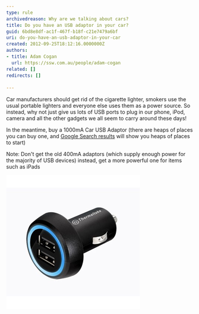 ```yaml
---
type: rule
archivedreason: Why are we talking about cars?
title: Do you have an USB adaptor in your car?
guid: 6bd8e8df-ac1f-467f-b18f-c21e7479a6bf
uri: do-you-have-an-usb-adaptor-in-your-car
created: 2012-09-25T18:12:16.0000000Z
authors:
- title: Adam Cogan
  url: https://ssw.com.au/people/adam-cogan
related: []
redirects: []

---
```


Car manufacturers should get rid of the cigarette lighter, smokers use the usual portable lighters and everyone else uses them as a power source. So instead, why not just give us lots of USB ports to plug in our phone, iPod, camera and all the other gadgets we all seem to carry around these days!

<!--endintro-->
 In the meantime, buy a 1000mA Car USB Adaptor (there are heaps of places you can buy one, and [Google Search results](https://www.google.com/search?hl=en&q=usb+car+charger+adaptor) will show you heaps of places to start)


Note: Don't get the old 400mA adaptors (which supply enough power for the majority of USB devices) instead, get a more powerful one for items such as iPads

![Figure: Have a USB adaptor in your car](USBCar.jpg)
